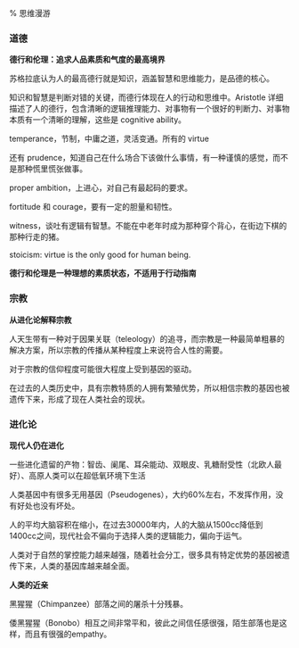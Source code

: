 % 思维漫游

### 道德

__德行和伦理：追求人品素质和气度的最高境界__

苏格拉底认为人的最高德行就是知识，涵盖智慧和思维能力，是品德的核心。

知识和智慧是判断对错的关键，而德行体现在人的行动和思维中。Aristotle 详细描述了人的德行，包含清晰的逻辑推理能力、对事物有一个很好的判断力、对事物本质有一个清晰的理解，这些是 cognitive ability。

temperance，节制，中庸之道，灵活变通。所有的 virtue 

还有 prudence，知道自己在什么场合下该做什么事情，有一种谨慎的感觉，而不是那种慌里慌张做事。

proper ambition，上进心，对自己有最起码的要求。

fortitude 和 courage，要有一定的胆量和韧性。

witness，谈吐有逻辑有智慧。不能在中老年时成为那种穿个背心，在街边下棋的那种行走的猪。

stoicism: virtue is the only good for human being.

__德行和伦理是一种理想的素质状态，不适用于行动指南__

### 宗教

__从进化论解释宗教__

人天生带有一种对于因果关联（teleology）的追寻，而宗教是一种最简单粗暴的解决方案，所以宗教的传播从某种程度上来说符合人性的需要。

对于宗教的信仰程度可能很大程度上受到基因的驱动。

在过去的人类历史中，具有宗教特质的人拥有繁殖优势，所以相信宗教的基因也被遗传下来，形成了现在人类社会的现状。

### 进化论

__现代人仍在进化__

一些进化遗留的产物：智齿、阑尾、耳朵能动、双眼皮、乳糖耐受性（北欧人最好）、高原人类可以在超低氧环境下生活

人类基因中有很多无用基因（Pseudogenes），大约60%左右，不发挥作用，没有好处也没有坏处。

人的平均大脑容积在缩小，在过去30000年内，人的大脑从1500cc降低到1400cc之间，现代社会不偏向于选择人类的逻辑能力，偏向于运气。

人类对于自然的掌控能力越来越强，随着社会分工，很多具有特定优势的基因被遗传下来，人类的基因库越来越全面。

__人类的近亲__

黑猩猩（Chimpanzee）部落之间的屠杀十分残暴。

倭黑猩猩（Bonobo）相互之间非常平和，彼此之间信任感很强，陌生部落也是这样，而且有很强的empathy。
